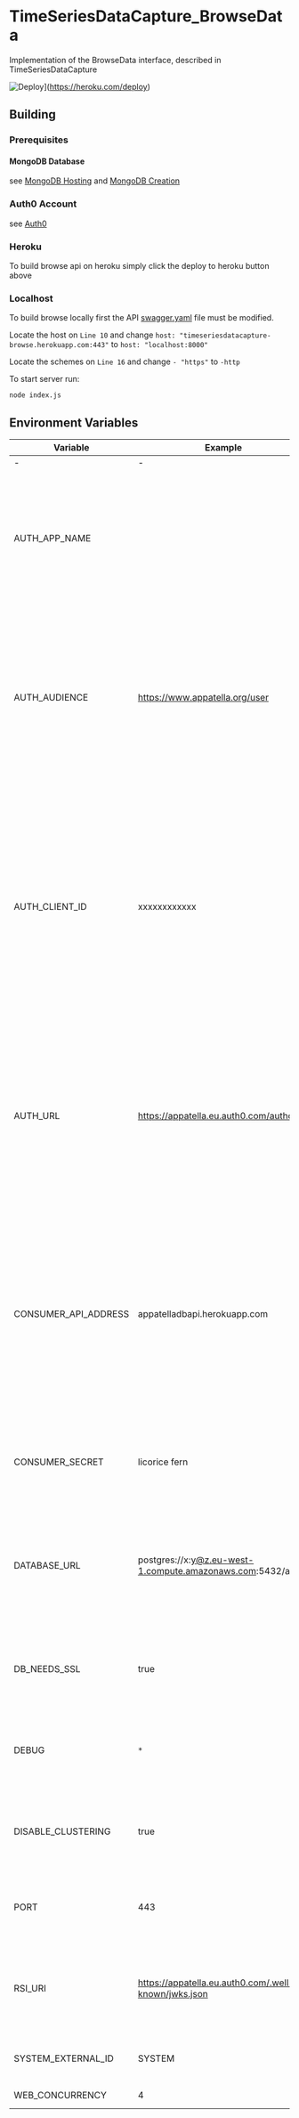 # TimeSeriesDataCapture_BrowseData
Implementation of the BrowseData interface, described in TimeSeriesDataCapture 

![Deploy](https://www.herokucdn.com/deploy/button.svg)](https://heroku.com/deploy)

## Building

### Prerequisites

#### MongoDB Database
see [MongoDB Hosting](https://github.com/CMDT/TimeSeriesDataCapture#mongodb-hosting) and [MongoDB Creation](https://github.com/CMDT/TimeSeriesDataCapture#mongodb-creation)

### Auth0 Account
see [Auth0](https://github.com/CMDT/TimeSeriesDataCapture#auth0)

### Heroku
To build browse api on heroku simply click the deploy to heroku button above

### Localhost
To build browse locally first the API [swagger.yaml](https://github.com/CMDT/TimeSeriesDataCapture_BrowseData/blob/master/src/BrowseAPI/api/swagger.yaml) file must be modified.

Locate the host on `Line 10` and change `host: "timeseriesdatacapture-browse.herokuapp.com:443"` to `host: "localhost:8000"`

Locate the schemes on `Line 16` and change `- "https"` to `-http`

To start server run:

```
node index.js
```

## Environment Variables 
| Variable             | Example                                  | Description                              |
| -------------------- | ---------------------------------------- | ---------------------------------------- |
| -                    | -                                        | -                                        |
| AUTH_APP_NAME        | <AUTH APP NAME>                 | Used by API service. Used to identify the app to the Auth0 authentication service. If you change this, you'll need to set up another app in the associated Auth0 Account. |
| AUTH_AUDIENCE        | https://www.appatella.org/user           | Held by the API service, and written to the SPWA configuration file on initialisation. Used by the SPWA in the browser, as interface identifier in the Auth0 implicit flow. Must be passed to Auth0 as a parameter. |
| AUTH_CLIENT_ID       | xxxxxxxxxxxx                             | Held by the API service, and written to the SPWA configuration file on initialisation. Used by the SPWA in the browser, as interface identifier in the Auth0 implicit flow. Must be passed to Auth0 as a parameter.Client ID associated with the App name in the Auth0 account. |
| AUTH_URL             | https://appatella.eu.auth0.com/authorize | Held by the API service, and written to the SPWA configuration file on initialisation. Used by the SPWA in the browser, as url to contact during implicit flow authentication. Set up in Auth0 account. |
| CONSUMER_API_ADDRESS | appatelladbapi.herokuapp.com             | this is the address the consumer app goes to to get course data from. Usually, the same address as the deployement api. The consumer API address is integrated into the deployment token for the course, telling the app where to get the course from. |
| CONSUMER_SECRET      | licorice fern                            | this is the app secret, used to provide the signature for the course deployment token. |
| DATABASE_URL         | postgres://x:y@z.eu-west-1.compute.amazonaws.com:5432/a | this is the access url for the database. It's a pretty standard postres URL, but this one is handled by heroku, and deployed to AWS. |
| DB_NEEDS_SSL         | true                                     | Used by the API service. True when the DB is remote (AWS) false when the DB is running on localhost. |
| DEBUG                | `*`                                      | Node debugging. Defines what components produce logging. Usually set to `*` |
| DISABLE_CLUSTERING   | true                                     | set to false to enable running on multiple cores. Currently set to true, because it's not yet tested. |
| PORT                 | 443                                      | Notionally, this variable is set to 443, but it simply exists as a placeholder for heroku. |
| RSI_URI              | https://appatella.eu.auth0.com/.well-known/jwks.json | Used by the API service. This url is used at the end of an implicit flow authentication to verify an RSA token. |
| SYSTEM_EXTERNAL_ID   | SYSTEM                                   | fbb69ea1-56ee-476d-be87-3360453bc7b5     |
| WEB_CONCURRENCY      | 4                                        | Number of cores to use.                  |
